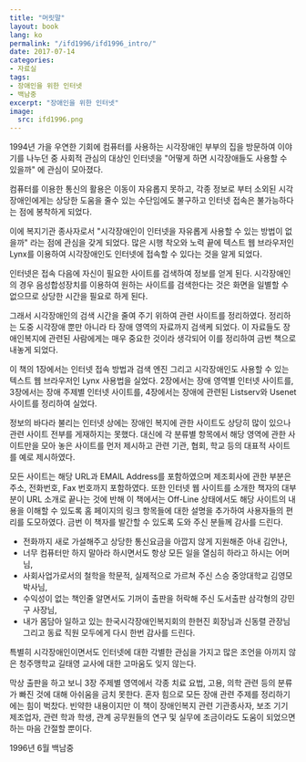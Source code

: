 ```yaml
---
title: "머릿말"
layout: book
lang: ko
permalink: "/ifd1996/ifd1996_intro/"
date: 2017-07-14
categories:
- 자료실
tags:
- 장애인을 위한 인터넷
- 백남중
excerpt: "장애인을 위한 인터넷"
image:
  src: ifd1996.png
---
```


1994년 가을 우연한 기회에 컴퓨터를 사용하는 시각장애인 부부의 집을 방문하여 이야기를 나누던 중 사회적 관심의 대상인 인터넷을 "어떻게 하면 시각장애들도 사용할 수 있을까" 에 관심이 모아졌다.

컴퓨터를 이용한 통신의 활용은 이동이 자유롭지 못하고, 각종 정보로 부터 소외된 시각장애인에게는 상당한 도움을 줄수 있는 수단임에도 불구하고 인터넷 접속은 불가능하다는 점에 봉착하게 되었다.

이에 복지기관 종사자로서 "시각장애인이 인터넷을 자유롭게 사용할 수 있는 방법이 없을까" 라는 점에 관심을 갖게 되었다. 많은 시행 착오와 노력 끝에 텍스트 웹 브라우저인 Lynx를 이용하여 시각장애인도 인터넷에 접속할 수 있다는 것을 알게 되었다.

인터넷은 접속 다음에 자신이 필요한 사이트를 검색하여 정보를 얻게 된다. 시각장애인의 경우 음성합성장치를 이용하여 원하는 사이트를 검색한다는 것은 화면을 일별할 수 없으므로 상당한 시간을 필요로 하게 된다.

그래서 시각장애인의 검색 시간을 줄여 주기 위하여 관련 사이트를 정리하였다. 정리하는 도중 시각장애 뿐만 아니라 타 장애 영역의 자료까지 검색케 되었다. 이 자료들도 장애인복지에 관련된 사람에게는 매우 중요한 것이라 생각되어 이를 정리하여 금번 책으로 내놓게 되었다.

이 책의 1장에서는 인터넷 접속 방법과 검색 엔진 그리고 시각장애인도 사용할 수 있는 텍스트 웹 브라우저인 Lynx 사용법을 실었다. 2장에서는 장애 영역별 인터넷 사이트를, 3장에서는 장애 주제별 인터넷 사이트를, 4장에서는 장애에 관련된 Listserv와 Usenet 사이트를 정리하여 실었다.

정보의 바다라 불리는 인터넷 상에는 장애인 복지에 관한 사이트도 상당히 많이 있으나 관련 사이트 전부를 게재하지는 못했다. 대신에 각 분류별 항목에서 해당 영역에 관한 사이트만을 모아 놓은 사이트를 먼저 제시하고 관련 기관, 협회, 학교 등의 대표적 사이트를 예로 제시하였다.

모든 사이트는 해당 URL과 EMAIL Address를 포함하였으며 제조회사에 관한 부분은 주소, 전화번호, Fax 번호까지 포함하였다. 또한 인터넷 웹 사이트를 소개한 책자의 대부분이 URL 소개로 끝나는 것에 반해 이 책에서는 Off-Line 상태에서도 해당 사이트의 내용을 이해할 수 있도록 홈 페이지의 링크 항목들에 대한 설명을 추가하여 사용자들의 편리를 도모하였다.
금번 이 책자를 발간할 수 있도록 도와 주신 분들께 감사를 드린다.

* 전화까지 새로 가설해주고 상당한 통신요금을 아깝지 않게 지원해준 아내 김안나,
* 너무 컴퓨터만 하지 말아라 하시면서도 항상 모든 일을 열심히 하라고 하시는 어머님,
* 사회사업가로서의 철학을 학문적, 실제적으로 가르쳐 주신 스승 중앙대학교 김영모박사님,
* 수익성이 없는 책인줄 알면서도 기꺼이 출판을 허락해 주신 도서출판 삼각형의 강민구 사장님,
* 내가 몸담아 일하고 있는 한국시각장애인복지회의 한현진 회장님과 신동렬 관장님 그리고 동료 직원 모두에게 다시 한번 감사를 드린다.

특별히 시각장애인이면서도 인터넷에 대한 각별한 관심을 가지고 많은 조언을 아끼지 않은 청주맹학교 길태영 교사에 대한 고마움도 잊지 않는다.

막상 출판을 하고 보니 3장 주제별 영역에서 각종 치료 요법, 고용, 의학 관련 등의 분류가 빠진 것에 대해 아쉬움을 금치 못한다. 혼자 힘으로 모든 장애 관련 주제를 정리하기에는 힘이 벅찼다. 빈약한 내용이지만 이 책이 장애인복지 관련 기관종사자, 보조 기기 제조업자, 관련 학과 학생, 관계 공무원들의 연구 및 실무에 조금이라도 도움이 되었으면 하는 마음 간절할 뿐이다.

1996년 6월 백남중
